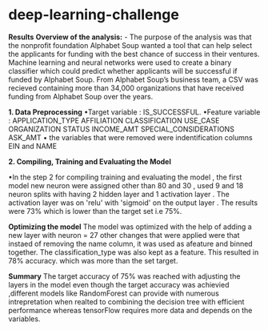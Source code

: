 # deep-learning-challenge
**Results** 
**Overview of the analysis:** -  The purpose of the analysis was that the  nonprofit foundation Alphabet Soup wanted a tool that can help  select the applicants for funding with the best chance of success in their ventures. Machine learning and neural networks were used to create a binary classifier which could predict whether applicants will be successful if funded by Alphabet Soup.
From Alphabet Soup’s business team, a CSV was recieved containing more than 34,000 organizations that have received funding from Alphabet Soup over the years. 

**1. Data Preprocessing**
•Target variable : IS_SUCCESSFUL.
•Feature variable :
APPLICATION_TYPE
AFFILIATION
CLASSIFICATION
USE_CASE
ORGANIZATION
STATUS
INCOME_AMT
SPECIAL_CONSIDERATIONS
ASK_AMT
• the variables that were removed were indentification columns EIN and NAME

**2. Compiling, Training and Evaluating the Model**

•In the step 2 for compiling training and evaluating the model ,  the first model new neuron were assigned other than 80 and 30 , used 9 and 18 neuron splits with having 2 hidden layer and 1 activation layer . The activation layer  was on 'relu' with 'sigmoid' on the output layer . The results were 73% which is lower than the target set i.e 75%. 

 **Optimizing the model**
 The model was optimized with the help of adding a new layer with neuron = 27 other changes that were applied were that instaed of removing the name column, it was used as afeature and binned together. The classification_type was also kept as a feature. This resulted in 78% accuracy. which was more than the set target. 
 
 **Summary**
 The target accuracy of 75% was reached with adjusting the layers in the model even though the target accuracy was achievied ,different models like RandomForest can provide with numerous intrepretation when realted to combining the decision tree with efficient performance whereas tensorFlow requires more data and depends on the variables.

